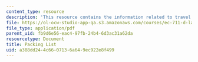 ```yaml
---
content_type: resource
description: 'This resource contains the information related to travel packing. '
file: https://ol-ocw-studio-app-qa.s3.amazonaws.com/courses/ec-711-d-lab-energy-spring-2011/a388dd244c6607136a649ec922e8f499_MITEC_711S11_trip_pack.pdf
file_type: application/pdf
parent_uid: fb9d6e56-eac4-97fb-24b4-6d3ac31a62da
resourcetype: Document
title: Packing List
uid: a388dd24-4c66-0713-6a64-9ec922e8f499
---
```

